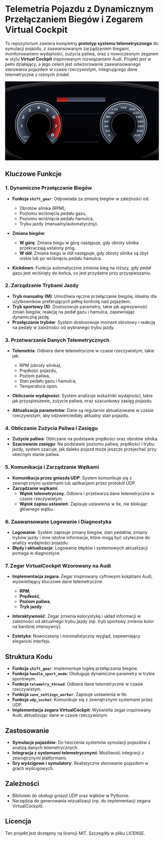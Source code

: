# Telemetria Pojazdu z Dynamicznym Przełączaniem Biegów i Zegarem Virtual Cockpit

To repozytorium zawiera kompletny **prototyp systemu telemetrycznego** do symulacji pojazdu, z zaawansowanym zarządzaniem biegami, monitorowaniem wydajności, zużycia paliwa, oraz z nowoczesnym zegarem w stylu **Virtual Cockpit** inspirowanym rozwiązaniami Audi. Projekt jest w pełni działający, a jego celem jest odwzorowanie zaawansowanego sterowania pojazdem w czasie rzeczywistym, integrującego dane telemetryczne z różnych źródeł.

![Opis obrazu](https://github.com/kybeq/ForzaTelemetry/blob/main/static/new.png)

## Kluczowe Funkcje

### 1. Dynamiczne Przełączanie Biegów
- **Funkcja `shift_gear`**: Odpowiada za zmianę biegów w zależności od:
  - Obrotów silnika (RPM),
  - Poziomu wciśnięcia pedału gazu,
  - Poziomu wciśnięcia pedału hamulca,
  - Trybu jazdy (manualny/automatyczny).
  
- **Zmiana biegów**:
  - **W górę**: Zmiana biegu w górę następuje, gdy obroty silnika przekraczają ustalony próg.
  - **W dół**: Zmiana biegu w dół następuje, gdy obroty silnika są zbyt niskie lub po wciśnięciu pedału hamulca.
  
- **Kickdown**: Funkcja automatycznie zmienia bieg na niższy, gdy pedał gazu jest wciśnięty do końca, co jest przydatne przy przyspieszaniu.

### 2. Zarządzanie Trybami Jazdy
- **Tryb manualny (M)**: Umożliwia ręczne przełączanie biegów, idealny dla użytkowników preferujących pełną kontrolę nad pojazdem.
- **Tryb sportowy (S)**: Dostosowuje parametry, takie jak agresywność zmian biegów, reakcję na pedał gazu i hamulca, zapewniając dynamiczną jazdę.
- **Przełączanie trybów**: System dostosowuje moment obrotowy i reakcję na pedały w zależności od wybranego trybu jazdy.

### 3. Przetwarzanie Danych Telemetrycznych
- **Telemetria**: Odbiera dane telemetryczne w czasie rzeczywistym, takie jak:
  - RPM (obroty silnika),
  - Prędkość pojazdu,
  - Poziom paliwa,
  - Stan pedału gazu i hamulca,
  - Temperatura opon.
  
- **Obliczanie wydajności**: System analizuje wskaźniki wydajności, takie jak przyspieszenie, zużycie paliwa, oraz szacunkowy zasięg pojazdu.
- **Aktualizacja parametrów**: Dane są regularnie aktualizowane w czasie rzeczywistym, aby odzwierciedlały aktualny stan pojazdu.

### 4. Obliczanie Zużycia Paliwa i Zasięgu
- **Zużycie paliwa**: Obliczane na podstawie prędkości oraz obrotów silnika.
- **Szacowanie zasięgu**: Na podstawie poziomu paliwa, prędkości i trybu jazdy, system szacuje, jak daleko pojazd może jeszcze przejechać przy obecnym stanie paliwa.

### 5. Komunikacja i Zarządzanie Wątkami
- **Komunikacja przez gniazda UDP**: System komunikuje się z zewnętrznymi systemami lub aplikacjami przez protokół UDP.
- **Zarządzanie wątkami**:
  - **Wątek telemetryczny**: Odbiera i przetwarza dane telemetryczne w czasie rzeczywistym.
  - **Wątek zapisu ustawień**: Zapisuje ustawienia w tle, nie blokując głównego wątku.

### 6. Zaawansowane Logowanie i Diagnostyka
- **Logowanie**: System zapisuje zmiany biegów, stan pedałów, zmiany trybów jazdy i inne istotne informacje, które mogą być użyteczne do analizy wydajności pojazdu.
- **Błędy i aktualizacje**: Logowanie błędów i systemowych aktualizacji pomaga w diagnostyce.

### 7. Zegar VirtualCockpit Wzorowany na Audi
- **Implementacja zegara**: Zegar inspirowany cyfrowymi kokpitami Audi, wyświetlający kluczowe dane telemetryczne:
  - **RPM**,
  - **Prędkość**,
  - **Poziom paliwa**,
  - **Tryb jazdy**.
  
- **Interaktywność**: Zegar zmienia kolorystykę i układ informacji w zależności od aktualnego trybu jazdy (np. tryb sportowy zmienia kolor na bardziej intensywny).
- **Estetyka**: Nowoczesny i minimalistyczny wygląd, zapewniający elegancki interfejs.

## Struktura Kodu

- **Funkcja `shift_gear`**: Implementuje logikę przełączania biegów.
- **Funkcja `handle_sport_mode`**: Obsługuje dynamiczne parametry w trybie sportowym.
- **Funkcja `telemetry_thread`**: Odbiera dane telemetryczne w czasie rzeczywistym.
- **Funkcja `save_settings_worker`**: Zapisuje ustawienia w tle.
- **Funkcja `udp_socket`**: Komunikuje się z zewnętrznymi systemami przez UDP.
- **Implementacja zegara VirtualCockpit**: Wyświetla zegar inspirowany Audi, aktualizując dane w czasie rzeczywistym.

## Zastosowanie
- **Symulacje pojazdów**: Do tworzenia systemów symulacji pojazdów z analizą danych telemetrycznych.
- **Integracja z systemami telemetrycznymi**: Możliwość integracji z zewnętrznymi platformami.
- **Gry wyścigowe i symulatory**: Realistyczne sterowanie pojazdem w grach wyścigowych.

## Zależności
- Biblioteki do obsługi gniazd UDP oraz wątków w Pythonie.
- Narzędzia do generowania wizualizacji (np. do implementacji zegara VirtualCockpit).

## Licencja
Ten projekt jest dostępny na licencji MIT. Szczegóły w pliku LICENSE.

